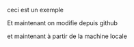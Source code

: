 ceci est un exemple 

Et maintenant on modifie depuis github

et maintenant à partir de la machine locale


